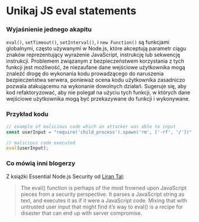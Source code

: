 # Unikaj JS eval statements

### Wyjaśnienie jednego akapitu

`eval()`, `setTimeout()`, `setInterval()`, i `new Function()` są funkcjami globalnymi, często używanymi w Node.js, które akceptują parametr ciągu znaków reprezentujący wyrażenie JavaScript, instrukcję lub sekwencję instrukcji. Problemem związanym z bezpieczeństwem korzystania z tych funkcji jest możliwość, że niezaufane dane wejściowe użytkownika mogą znaleźć drogę do wykonania kodu prowadzącego do naruszenia bezpieczeństwa serwera, ponieważ ocena kodu użytkownika zasadniczo pozwala atakującemu na wykonanie dowolnych działań. Sugeruje się, aby kod refaktoryzować, aby nie polegał na użyciu tych funkcji, w których dane wejściowe użytkownika mogą być przekazywane do funkcji i wykonywane.

### Przykład kodu

```javascript
// example of malicious code which an attacker was able to input
const userInput = "require('child_process').spawn('rm', ['-rf', '/'])";

// malicious code executed
eval(userInput);
```

### Co mówią inni blogerzy

Z książki Essential Node.js Security od [Liran Tal](https://leanpub.com/nodejssecurity):
> The eval() function is perhaps of the most frowned upon JavaScript pieces from a security
perspective. It parses a JavaScript string as text, and executes it as if it were a JavaScript code.
Mixing that with untrusted user input that might find it’s way to eval() is a recipe for disaster that
can end up with server compromise.
